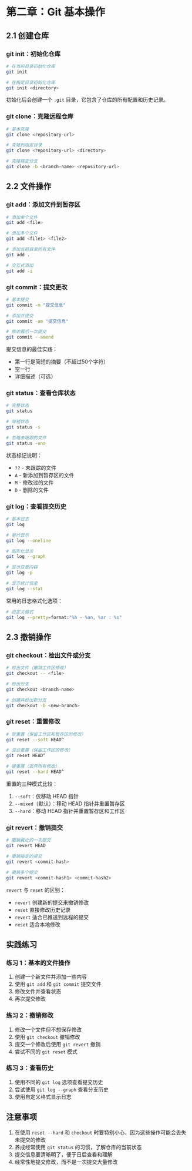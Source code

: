 # 第二章：Git 基本操作

## 2.1 创建仓库

### git init：初始化仓库
```bash
# 在当前目录初始化仓库
git init

# 在指定目录初始化仓库
git init <directory>
```

初始化后会创建一个 `.git` 目录，它包含了仓库的所有配置和历史记录。

### git clone：克隆远程仓库
```bash
# 基本克隆
git clone <repository-url>

# 克隆到指定目录
git clone <repository-url> <directory>

# 克隆特定分支
git clone -b <branch-name> <repository-url>
```

## 2.2 文件操作

### git add：添加文件到暂存区
```bash
# 添加单个文件
git add <file>

# 添加多个文件
git add <file1> <file2>

# 添加当前目录所有文件
git add .

# 交互式添加
git add -i
```

### git commit：提交更改
```bash
# 基本提交
git commit -m "提交信息"

# 添加并提交
git commit -am "提交信息"

# 修改最后一次提交
git commit --amend
```

提交信息的最佳实践：
- 第一行是简短的摘要（不超过50个字符）
- 空一行
- 详细描述（可选）

### git status：查看仓库状态
```bash
# 完整状态
git status

# 简短状态
git status -s

# 忽略未跟踪的文件
git status -uno
```

状态标记说明：
- `??` - 未跟踪的文件
- `A` - 新添加到暂存区的文件
- `M` - 修改过的文件
- `D` - 删除的文件

### git log：查看提交历史
```bash
# 基本日志
git log

# 单行显示
git log --oneline

# 图形化显示
git log --graph

# 显示变更内容
git log -p

# 显示统计信息
git log --stat
```

常用的日志格式化选项：
```bash
# 自定义格式
git log --pretty=format:"%h - %an, %ar : %s"
```

## 2.3 撤销操作

### git checkout：检出文件或分支
```bash
# 检出文件（撤销工作区修改）
git checkout -- <file>

# 检出分支
git checkout <branch-name>

# 创建并检出新分支
git checkout -b <new-branch>
```

### git reset：重置修改
```bash
# 软重置（保留工作区和暂存区的修改）
git reset --soft HEAD^

# 混合重置（保留工作区的修改）
git reset HEAD^

# 硬重置（丢弃所有修改）
git reset --hard HEAD^
```

重置的三种模式比较：
1. `--soft`：仅移动 HEAD 指针
2. `--mixed`（默认）：移动 HEAD 指针并重置暂存区
3. `--hard`：移动 HEAD 指针并重置暂存区和工作区

### git revert：撤销提交
```bash
# 撤销最近的一次提交
git revert HEAD

# 撤销指定的提交
git revert <commit-hash>

# 撤销多个提交
git revert <commit-hash1> <commit-hash2>
```

`revert` 与 `reset` 的区别：
- `revert` 创建新的提交来撤销修改
- `reset` 直接修改历史记录
- `revert` 适合已推送到远程的提交
- `reset` 适合本地修改

## 实践练习

### 练习 1：基本的文件操作
1. 创建一个新文件并添加一些内容
2. 使用 `git add` 和 `git commit` 提交文件
3. 修改文件并查看状态
4. 再次提交修改

### 练习 2：撤销修改
1. 修改一个文件但不想保存修改
2. 使用 `git checkout` 撤销修改
3. 提交一个修改后使用 `git revert` 撤销
4. 尝试不同的 `git reset` 模式

### 练习 3：查看历史
1. 使用不同的 `git log` 选项查看提交历史
2. 尝试使用 `git log --graph` 查看分支历史
3. 使用自定义格式显示日志

## 注意事项
1. 在使用 `reset --hard` 和 `checkout` 时要特别小心，因为这些操作可能会丢失未提交的修改
2. 养成经常使用 `git status` 的习惯，了解仓库的当前状态
3. 提交信息要清晰明了，便于日后查看和理解
4. 经常性地提交修改，而不是一次提交大量修改
